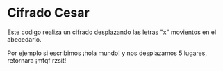 # Cifrado Cesar

Este codigo realiza un cifrado desplazando las letras "x" movientos en el abecedario.

Por ejemplo si escribimos ¡hola mundo! y nos desplazamos 5 lugares, retornara ¡mtqf rzsit!